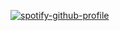 [![spotify-github-profile](https://spotify-github-profile.kittinanx.com/api/view?uid=69eda29mdlcud7rjkhl3w5agn&cover_image=true&theme=default&show_offline=false&background_color=121212&interchange=false)](https://github.com/kittinan/spotify-github-profile)
